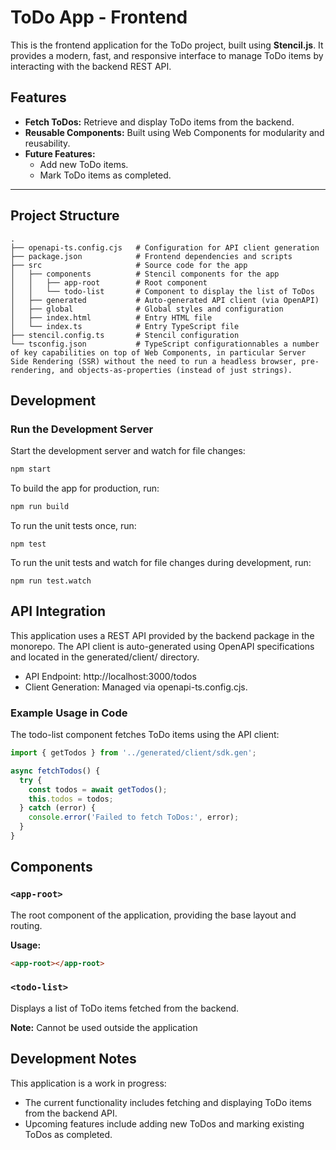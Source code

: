 # ToDo App - Frontend

This is the frontend application for the ToDo project, built using **Stencil.js**. It provides a modern, fast, and responsive interface to manage ToDo items by interacting with the backend REST API.

## Features

- **Fetch ToDos:** Retrieve and display ToDo items from the backend.
- **Reusable Components:** Built using Web Components for modularity and reusability.
- **Future Features:**
  - Add new ToDo items.
  - Mark ToDo items as completed.

---

## Project Structure

```plaintext
.
├── openapi-ts.config.cjs   # Configuration for API client generation
├── package.json            # Frontend dependencies and scripts
├── src                     # Source code for the app
│   ├── components          # Stencil components for the app
│   │   ├── app-root        # Root component
│   │   └── todo-list       # Component to display the list of ToDos
│   ├── generated           # Auto-generated API client (via OpenAPI)
│   ├── global              # Global styles and configuration
│   ├── index.html          # Entry HTML file
│   └── index.ts            # Entry TypeScript file
├── stencil.config.ts       # Stencil configuration
└── tsconfig.json           # TypeScript configurationnables a number of key capabilities on top of Web Components, in particular Server Side Rendering (SSR) without the need to run a headless browser, pre-rendering, and objects-as-properties (instead of just strings).
```

## Development

### Run the Development Server

Start the development server and watch for file changes:

```bash
npm start
```

To build the app for production, run:

```bash
npm run build
```

To run the unit tests once, run:

```
npm test
```

To run the unit tests and watch for file changes during development, run:

```
npm run test.watch
```

## API Integration

This application uses a REST API provided by the backend package in the monorepo. The API client is auto-generated using OpenAPI specifications and located in the generated/client/ directory.
*	API Endpoint: http://localhost:3000/todos
*	Client Generation: Managed via openapi-ts.config.cjs.

### Example Usage in Code

The todo-list component fetches ToDo items using the API client:

```typescript
import { getTodos } from '../generated/client/sdk.gen';

async fetchTodos() {
  try {
    const todos = await getTodos();
    this.todos = todos;
  } catch (error) {
    console.error('Failed to fetch ToDos:', error);
  }
}
```

## Components

### `<app-root>`

The root component of the application, providing the base layout and routing.

**Usage:**
```html
<app-root></app-root>
```

### `<todo-list>`

Displays a list of ToDo items fetched from the backend.

**Note:** Cannot be used outside the application 

## Development Notes

This application is a work in progress:
*	The current functionality includes fetching and displaying ToDo items from the backend API.
*	Upcoming features include adding new ToDos and marking existing ToDos as completed.
